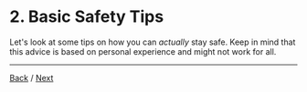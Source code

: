 # 2. Basic Safety Tips
Let's look at some tips on how you can *actually* stay safe. Keep in mind that this advice is based on personal experience and might not work for all.

***

[Back](./1-intro.md) / [Next](3-yesno.md)